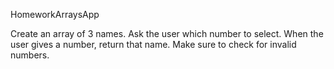 HomeworkArraysApp

Create an array of 3 names.
Ask the user which number to select.
When the user gives a number, return that name.
Make sure to check for invalid numbers.